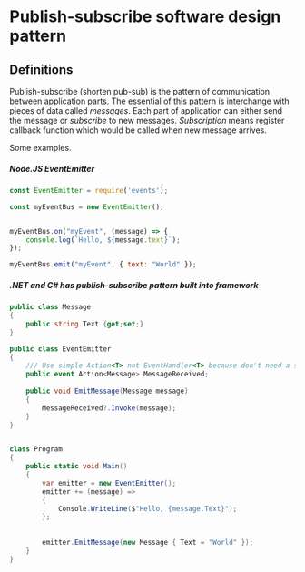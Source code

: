 # Publish-subscribe software design pattern

## Definitions

Publish-subscribe (shorten pub-sub) is the pattern of communication between application parts. 
The essential of this pattern is interchange with pieces of data called *messages*. 
Each part of application can either send the message or *subscribe* to new messages.
*Subscription* means register callback function which would be called when new message arrives. 

Some examples. 

##### Node.JS EventEmitter
```javascript
const EventEmitter = require('events');

const myEventBus = new EventEmitter();


myEventBus.on("myEvent", (message) => {
    console.log(`Hello, ${message.text}`);
});

myEventBus.emit("myEvent", { text: "World" });

```

##### .NET and C# has publish-subscribe pattern built into framework
```C#
public class Message
{
    public string Text {get;set;}
}

public class EventEmitter 
{
    /// Use simple Action<T> not EventHandler<T> because don't need a sender here.
    public event Action<Message> MessageReceived;
    
    public void EmitMessage(Message message)
    {
        MessageReceived?.Invoke(message);
    }
}


class Program
{
    public static void Main() 
    {
        var emitter = new EventEmitter();
        emitter += (message) => 
        {
            Console.WriteLine($"Hello, {message.Text}");        
        };
        
        
        emitter.EmitMessage(new Message { Text = "World" });
    }
}
```